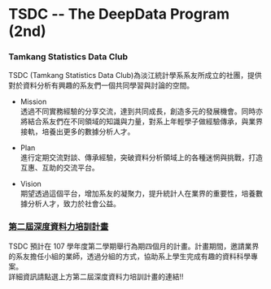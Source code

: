 # TSDC -- The DeepData Program (2nd)
### Tamkang Statistics Data Club
TSDC (Tamkang Statistics Data Club)為淡江統計學系系友所成立的社團，提供對於資料分析有興趣的系友們一個共同學習與討論的空間。

+ Mission <br>
  透過不同實務經驗的分享交流，達到共同成長，創造多元的發展機會。同時亦將結合系友們在不同領域的知識與力量，對系上年輕學子做經驗傳承，與業界接軌，培養出更多的數據分析人才。

+ Plan <br>
  進行定期交流對談、傳承經驗，突破資料分析領域上的各種迷惘與挑戰，打造互惠、互助的交流平台。

+ Vision <br>
  期望透過這個平台，增加系友的凝聚力，提升統計人在業界的重要性，培養數據分析人才，致力於社會公益。


### <a href="https://tkustatdc.github.io/deepdata_program_2nd/">第二屆深度資料力培訓計畫</a>
TSDC 預計在 107 學年度第二學期舉行為期四個月的計畫。計畫期間，邀請業界的系友擔任小組的業師，透過分組的方式，協助系上學生完成有趣的資料科學專案。 
<br>
詳細資訊請點選上方第二屆深度資料力培訓計畫的連結!!
